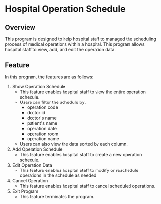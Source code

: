 # Hospital Operation Schedule
## Overview
This program is designed to help hospital staff to managed the scheduling process of medical operations within a hospital. This program allows hospital staff to view, add, and edit the operation data.
## Feature
In this program, the features are as follows:
1. Show Operation Schedule
    - This feature enables hospital staff to view the entire operation schedule.
    - Users can filter the schedule by:
       - operation code
       - doctor id
       - doctor's name
       - patient's name
       - operation date
       - operation room
       - operation name
    - Users can also view the data sorted by each column.
2. Add Operation Schedule
    - This feature enables hospital staff to create a new operation schedule.
3. Edit Operation Data
    - This feature enables hospital staff to modify or reschedule operations in the schedule as needed.
4. Cancel Operation
    - This feature enables hospital staff to cancel scheduled operations.
5. Exit Program
    - This feature terminates the program.
